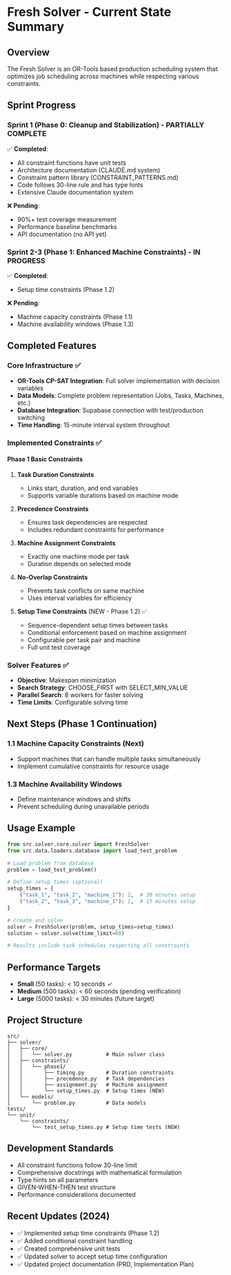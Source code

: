 # Fresh Solver - Current State Summary

## Overview
The Fresh Solver is an OR-Tools based production scheduling system that optimizes job scheduling across machines while respecting various constraints.

## Sprint Progress

### Sprint 1 (Phase 0: Cleanup and Stabilization) - PARTIALLY COMPLETE
✅ **Completed**:
- All constraint functions have unit tests
- Architecture documentation (CLAUDE.md system)
- Constraint pattern library (CONSTRAINT_PATTERNS.md)
- Code follows 30-line rule and has type hints
- Extensive Claude documentation system

❌ **Pending**:
- 90%+ test coverage measurement
- Performance baseline benchmarks
- API documentation (no API yet)

### Sprint 2-3 (Phase 1: Enhanced Machine Constraints) - IN PROGRESS
✅ **Completed**:
- Setup time constraints (Phase 1.2)

❌ **Pending**:
- Machine capacity constraints (Phase 1.1)
- Machine availability windows (Phase 1.3)

## Completed Features

### Core Infrastructure ✅
- **OR-Tools CP-SAT Integration**: Full solver implementation with decision variables
- **Data Models**: Complete problem representation (Jobs, Tasks, Machines, etc.)
- **Database Integration**: Supabase connection with test/production switching
- **Time Handling**: 15-minute interval system throughout

### Implemented Constraints ✅

#### Phase 1 Basic Constraints
1. **Task Duration Constraints**
   - Links start, duration, and end variables
   - Supports variable durations based on machine mode

2. **Precedence Constraints**
   - Ensures task dependencies are respected
   - Includes redundant constraints for performance

3. **Machine Assignment Constraints**
   - Exactly one machine mode per task
   - Duration depends on selected mode

4. **No-Overlap Constraints**
   - Prevents task conflicts on same machine
   - Uses interval variables for efficiency

5. **Setup Time Constraints** (NEW - Phase 1.2) ✅
   - Sequence-dependent setup times between tasks
   - Conditional enforcement based on machine assignment
   - Configurable per task pair and machine
   - Full unit test coverage

### Solver Features ✅
- **Objective**: Makespan minimization
- **Search Strategy**: CHOOSE_FIRST with SELECT_MIN_VALUE
- **Parallel Search**: 8 workers for faster solving
- **Time Limits**: Configurable solving time

## Next Steps (Phase 1 Continuation)

### 1.1 Machine Capacity Constraints (Next)
- Support machines that can handle multiple tasks simultaneously
- Implement cumulative constraints for resource usage

### 1.3 Machine Availability Windows
- Define maintenance windows and shifts
- Prevent scheduling during unavailable periods

## Usage Example

```python
from src.solver.core.solver import FreshSolver
from src.data.loaders.database import load_test_problem

# Load problem from database
problem = load_test_problem()

# Define setup times (optional)
setup_times = {
    ("task_1", "task_2", "machine_1"): 2,  # 30 minutes setup
    ("task_2", "task_3", "machine_1"): 1,  # 15 minutes setup
}

# Create and solve
solver = FreshSolver(problem, setup_times=setup_times)
solution = solver.solve(time_limit=60)

# Results include task schedules respecting all constraints
```

## Performance Targets
- **Small** (50 tasks): < 10 seconds ✓
- **Medium** (500 tasks): < 60 seconds (pending verification)
- **Large** (5000 tasks): < 30 minutes (future target)

## Project Structure
```
src/
├── solver/
│   ├── core/
│   │   └── solver.py           # Main solver class
│   ├── constraints/
│   │   └── phase1/
│   │       ├── timing.py       # Duration constraints
│   │       ├── precedence.py   # Task dependencies
│   │       ├── assignment.py   # Machine assignment
│   │       └── setup_times.py  # Setup times (NEW)
│   └── models/
│       └── problem.py          # Data models
tests/
└── unit/
    └── constraints/
        └── test_setup_times.py # Setup time tests (NEW)
```

## Development Standards
- All constraint functions follow 30-line limit
- Comprehensive docstrings with mathematical formulation
- Type hints on all parameters
- GIVEN-WHEN-THEN test structure
- Performance considerations documented

## Recent Updates (2024)
- ✅ Implemented setup time constraints (Phase 1.2)
- ✅ Added conditional constraint handling
- ✅ Created comprehensive unit tests
- ✅ Updated solver to accept setup time configuration
- ✅ Updated project documentation (PRD, Implementation Plan)